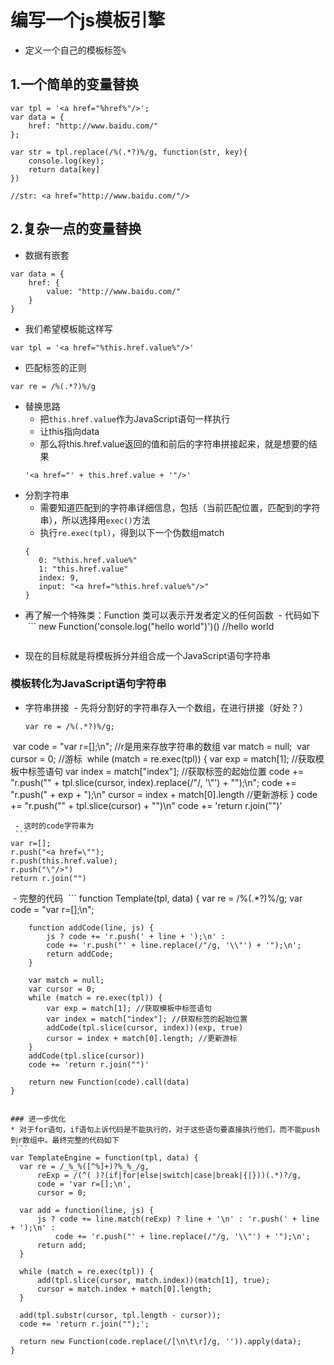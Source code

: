 # 编写一个js模板引擎
* 定义一个自己的模板标签`%`

## 1.一个简单的变量替换
```
var tpl = '<a href="%href%"/>';
var data = {
    href: "http://www.baidu.com/"
};

var str = tpl.replace(/%(.*?)%/g, function(str, key){
    console.log(key);
    return data[key]
})

//str: <a href="http://www.baidu.com/"/>

```

## 2.复杂一点的变量替换
* 数据有嵌套
```
var data = {
    href: {
        value: "http://www.baidu.com/"
    }
}
```
* 我们希望模板能这样写
```
var tpl = '<a href="%this.href.value%"/>'
```
* 匹配标签的正则
```
var re = /%(.*?)%/g
```
* 替换思路
  - 把`this.href.value`作为JavaScript语句一样执行
  - 让this指向data
  - 那么将this.href.value返回的值和前后的字符串拼接起来，就是想要的结果
  ```
  '<a href="' + this.href.value + '"/>'
  ```
* 分割字符串
  - 需要知道匹配到的字符串详细信息，包括（当前匹配位置，匹配到的字符串），所以选择用`exec()`方法
  - 执行`re.exec(tpl)`，得到以下一个伪数组match
  ```
  {
     0: "%this.href.value%"
     1: "this.href.value"
     index: 9,
     input: "<a href="%this.href.value%"/>"
  }
  ```
* 再了解一个特殊类：Function 类可以表示开发者定义的任何函数
  - 代码如下
  ```
  new Function('console.log("hello world")')() //hello world
  ```
  
* 现在的目标就是将模板拆分并组合成一个JavaScript语句字符串

### 模板转化为JavaScript语句字符串

* 字符串拼接
  - 先将分割好的字符串存入一个数组，在进行拼接（好处？）
  ```
  var re = /%(.*?)%/g;
  var code = "var r=[];\n"; //r是用来存放字符串的数组
  var match = null;
  var cursor = 0;  //游标
  while (match = re.exec(tpl)) {
    var exp = match[1]; //获取模板中标签语句
    var index = match["index"]; //获取标签的起始位置
    code += "r.push(\"" + tpl.slice(cursor, index).replace(/"/, '\\"') + "\");\n";
    code += "r.push(" + exp + ");\n"
    cursor = index + match[0].length //更新游标
  }
  code += "r.push(\"" + tpl.slice(cursor) + "\")\n"
  code += 'return r.join("")'
  ```
  - 这时的code字符串为
  ```
  var r=[];
  r.push("<a href=\"");
  r.push(this.href.value);
  r.push("\"/>")
  return r.join("")
  ```
  - 完整的代码
  ```
  function Template(tpl, data) {
        var re = /%(.*?)%/g;
        var code = "var r=[];\n";

        function addCode(line, js) {
            js ? code += 'r.push(' + line + ');\n' :
            code += 'r.push("' + line.replace(/"/g, '\\"') + '");\n';
            return addCode;
        }

        var match = null;
        var cursor = 0;
        while (match = re.exec(tpl)) {
            var exp = match[1]; //获取模板中标签语句
            var index = match["index"]; //获取标签的起始位置
            addCode(tpl.slice(cursor, index))(exp, true)
            cursor = index + match[0].length; //更新游标
        }
        addCode(tpl.slice(cursor))
        code += 'return r.join("")'

        return new Function(code).call(data)
    }
  ```
 
 ### 进一步优化
 * 对于for语句，if语句上诉代码是不能执行的，对于这些语句要直接执行他们，而不能push到r数组中。最终完整的代码如下
  ```
  var TemplateEngine = function(tpl, data) {
    var re = /_%_%([^%]+)?%_%_/g,
        reExp = /(^( )?(if|for|else|switch|case|break|{|}))(.*)?/g,
        code = 'var r=[];\n',
        cursor = 0;

    var add = function(line, js) {
        js ? code += line.match(reExp) ? line + '\n' : 'r.push(' + line + ');\n' :
            code += 'r.push("' + line.replace(/"/g, '\\"') + '");\n';
        return add;
    }

    while (match = re.exec(tpl)) {
        add(tpl.slice(cursor, match.index))(match[1], true);
        cursor = match.index + match[0].length;
    }

    add(tpl.substr(cursor, tpl.length - cursor));
    code += 'return r.join("");';

    return new Function(code.replace(/[\n\t\r]/g, '')).apply(data);
}
  ```
